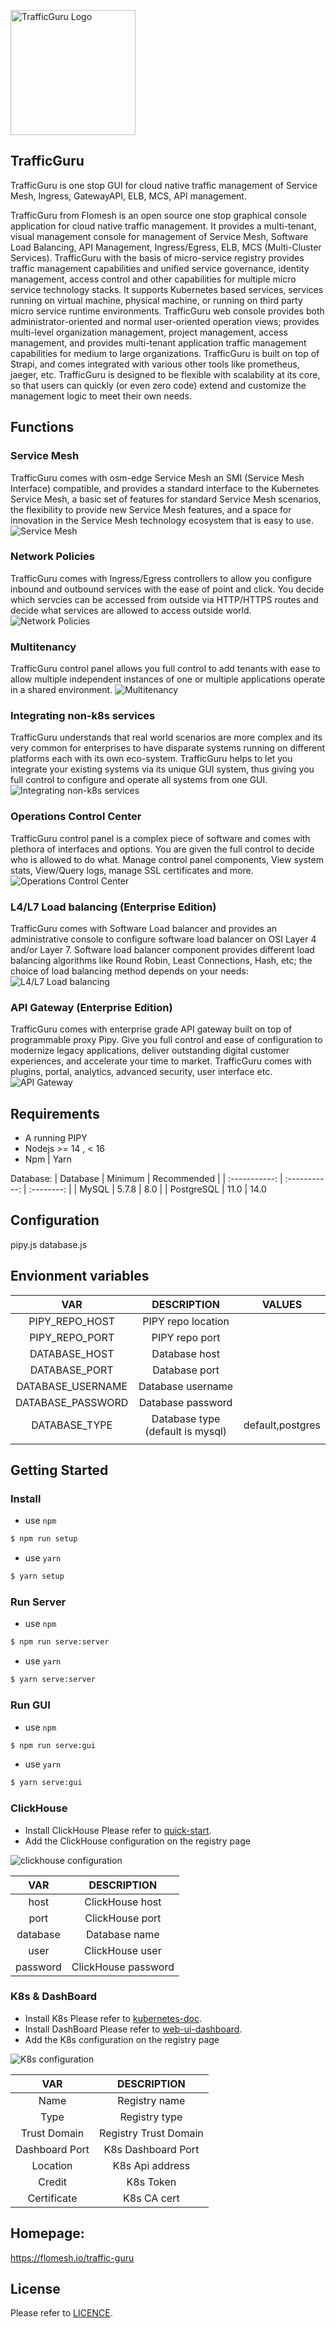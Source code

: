 <img src="./packages/gui/src/assets/img/logo2.png" width="200" alt="TrafficGuru Logo"/><br/>
## TrafficGuru
 
TrafficGuru is one stop GUI for cloud native traffic management of Service Mesh, Ingress, GatewayAPI, ELB, MCS, API management.

TrafficGuru from Flomesh is an open source one stop graphical console application for cloud native traffic management. It provides a multi-tenant, visual management console for management of Service Mesh, Software Load Balancing, API Management, Ingress/Egress, ELB, MCS (Multi-Cluster Services).
TrafficGuru with the basis of micro-service registry provides traffic management capabilities and unified service governance, identity management, access control and other capabilities for multiple micro service technology stacks. It supports Kubernetes based services, services running on virtual machine, physical machine, or running on third party micro service runtime environments.
TrafficGuru web console provides both administrator-oriented and normal user-oriented operation views; provides multi-level organization management, project management, access management, and provides multi-tenant application traffic management capabilities for medium to large organizations.
TrafficGuru is built on top of Strapi, and comes integrated with various other tools like prometheus, jaeger, etc. TrafficGuru is designed to be  flexible with scalability at its core, so that users can quickly (or even zero code) extend and customize the management logic to meet their own needs.

## Functions

### Service Mesh

TrafficGuru comes with osm-edge Service Mesh an SMI (Service Mesh Interface) compatible, and provides a standard interface to the Kubernetes Service Mesh, a basic set of features for standard Service Mesh scenarios, the flexibility to provide new Service Mesh features, and a space for innovation in the Service Mesh technology ecosystem that is easy to use.
![Service Mesh](https://flomesh.io/img/screen/point2.jpg)

### Network Policies

TrafficGuru comes with Ingress/Egress controllers to allow you configure inbound and outbound services with the ease of point and click. You decide which servcies can be accessed from outside via HTTP/HTTPS routes and decide what services are allowed to access outside world.
![Network Policies](https://flomesh.io/img/screen/point3.jpg)

### Multitenancy

TrafficGuru control panel allows you full control to add tenants with ease to allow multiple independent instances of one or multiple applications operate in a shared environment.
![Multitenancy](https://flomesh.io/img/screen/point5.jpg)

### Integrating non-k8s services

TrafficGuru understands that real world scenarios are more complex and its very common for enterprises to have disparate systems running on different platforms each with its own eco-system. TrafficGuru helps to let you integrate your existing systems via its unique GUI system, thus giving you full control to configure and operate all systems from one GUI.
![Integrating non-k8s services](https://flomesh.io/img/screen/point6.jpg)

### Operations Control Center

TrafficGuru control panel is a complex piece of software and comes with plethora of interfaces and options. You are given the full control to decide who is allowed to do what. Manage control panel components, View system stats, View/Query logs, manage SSL certificates and more.
![Operations Control Center](https://flomesh.io/img/screen/point7.jpg)  

### L4/L7 Load balancing (Enterprise Edition)

TrafficGuru comes with Software Load balancer and provides an administrative console to configure software load balancer on OSI Layer 4 and/or Layer 7. Software load balancer component provides different load balancing algorithms like Round Robin, Least Connections, Hash, etc; the choice of load balancing method depends on your needs:
![L4/L7 Load balancing](https://flomesh.io/img/screen/point1.jpg)

### API Gateway (Enterprise Edition)

TrafficGuru comes with enterprise grade API gateway built on top of programmable proxy Pipy. Give you full control and ease of configuration to modernize legacy applications, deliver outstanding digital customer experiences, and accelerate your time to market. TrafficGuru comes with plugins, portal, analytics, advanced security, user interface etc.
![API Gateway](https://flomesh.io/img/screen/point4.jpg)

## Requirements

- A running PIPY
- Nodejs >= 14 , < 16
- Npm | Yarn

Database:
|        Database        |           Minimum            |      Recommended      |
| :-----------: | :-----------: | :--------: |
|  MySQL   |        5.7.8        |     8.0             |
|  PostgreSQL   |          11.0         |            14.0       

## Configuration

pipy.js
database.js

## Envionment variables

|        VAR        |           DESCRIPTION            |      VALUES      |
| :---------------: | :------------------------------: | :--------------: |
|  PIPY_REPO_HOST   |        PIPY repo location        |                  |
|  PIPY_REPO_PORT   |          PIPY repo port          |                  |
|   DATABASE_HOST   |          Database host           |                  |
|   DATABASE_PORT   |          Database port           |                  |
| DATABASE_USERNAME |        Database username         |                  |
| DATABASE_PASSWORD |        Database password         |                  |
|   DATABASE_TYPE   | Database type (default is mysql) | default,postgres |
|                   |                                  |                  |


## Getting Started
### Install
- use `npm`
```bash
$ npm run setup
``` 
- use `yarn`
```bash
$ yarn setup
``` 

### Run Server
- use `npm`
```bash
$ npm run serve:server
``` 
- use `yarn`
```bash
$ yarn serve:server
``` 

### Run GUI
- use `npm`
```bash
$ npm run serve:gui
```
- use `yarn`
```bash
$ yarn serve:gui
```

### ClickHouse
- Install ClickHouse
Please refer to [quick-start](https://clickhouse.com/docs/en/quick-start/).
- Add the ClickHouse configuration on the registry page

![ clickhouse configuration](./doc/images/clickhouse.png)

|     VAR     |           DESCRIPTION            |
| :---------: | :------------------------------: |
|  host       |        ClickHouse host           | 
|  port       |        ClickHouse port           |
|  database   |        Database name             |
|  user       |        ClickHouse user           |
|  password   |        ClickHouse password       |


### K8s & DashBoard
- Install K8s
Please refer to [kubernetes-doc](https://kubernetes.io/docs/home/).
- Install DashBoard
Please refer to [web-ui-dashboard](https://kubernetes.io/docs/tasks/access-application-cluster/web-ui-dashboard/).
- Add the K8s configuration on the registry page

![ K8s configuration](./doc/images/k8s.png)

|        VAR        |           DESCRIPTION            |
| :---------------: | :------------------------------: |
|  Name             |        Registry name             | 
|  Type             |        Registry type             |
|  Trust Domain     |        Registry Trust Domain     |
|  Dashboard Port   |        K8s Dashboard Port        |
|  Location         |        K8s Api address           |
|  Credit           |        K8s Token                 |
|  Certificate      |        K8s CA cert               |

## Homepage: 
https://flomesh.io/traffic-guru

## License

Please refer to [LICENCE](/LICENSE.md).








